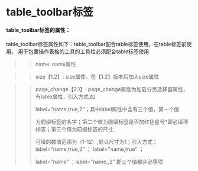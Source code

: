 # **table\_toolbar标签**

#### **table\_toolbar标签的属性：**

table\_toolbar标签属性如下：table\_toolbar配合table标签使用，在table标签前使用， 用于包裹操作表格的工具的工具栏必须配合table标签使用

>>   name: name属性

>>   size【1.2】: size属性，在【1.2】版本后加入size属性

>>   page_change【2.1】: page_change属性为加载分页选择器属性，有lable属性，引入方式,如
>>
> >label="name,true,2"；其中label属性中含有三个值，第一个值
> >
> > 为前缀标签的名字；第二个值为前缀标签是否加红色星号\*即必填项标志；第三个值为前缀标签的尺寸,
> >
> > 可填的数值范围为（1-12）,默认尺寸为1；引入方式：label="name,true,2" ； label="name,true" ；
> >
> > label="name" ；label="name,,2" 即三个值都非必填项







